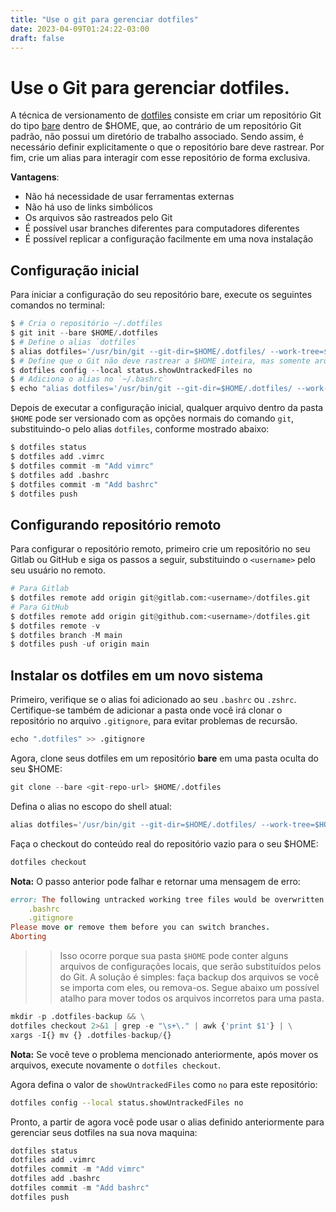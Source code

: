 ```yaml
---
title: "Use o git para gerenciar dotfiles"
date: 2023-04-09T01:24:22-03:00
draft: false
---
```


# Use o Git para gerenciar dotfiles.

A técnica de versionamento de [dotfiles](https://en.wikipedia.org/wiki/Hidden_file_and_hidden_directory) consiste em criar um repositório Git do tipo [bare](https://www.saintsjd.com/2011/01/what-is-a-bare-git-repository/) dentro de $HOME, que, ao contrário de um repositório Git padrão, não possui um diretório de trabalho associado. Sendo assim, é necessário definir explicitamente o que o repositório bare deve rastrear. Por fim, crie um alias para interagir com esse repositório de forma exclusiva.


**Vantagens**:

- Não há necessidade de usar ferramentas externas
- Não há uso de links simbólicos
- Os arquivos são rastreados pelo Git
- É possível usar branches diferentes para computadores diferentes
- É possível replicar a configuração facilmente em uma nova instalação


## Configuração inicial

Para iniciar a configuração do seu repositório bare, execute os seguintes comandos no terminal:


```python
$ # Cria o repositório ~/.dotfiles 
$ git init --bare $HOME/.dotfiles
$ # Define o alias `dotfiles`
$ alias dotfiles='/usr/bin/git --git-dir=$HOME/.dotfiles/ --work-tree=$HOME'
$ # Define que o Git não deve rastrear a $HOME inteira, mas somente arquivos adicionados explicitamente
$ dotfiles config --local status.showUntrackedFiles no
$ # Adiciona o alias no `~/.bashrc`
$ echo "alias dotfiles='/usr/bin/git --git-dir=$HOME/.dotfiles/ --work-tree=$HOME'" >> $HOME/.bashrc
```

Depois de executar a configuração inicial, qualquer arquivo dentro da pasta `$HOME` pode ser versionado com as opções normais do comando `git`, substituindo-o pelo alias `dotfiles`, conforme mostrado abaixo:

```python
$ dotfiles status
$ dotfiles add .vimrc
$ dotfiles commit -m "Add vimrc"
$ dotfiles add .bashrc
$ dotfiles commit -m "Add bashrc"
$ dotfiles push
```

## Configurando repositório remoto

Para configurar o repositório remoto, primeiro crie um repositório no seu Gitlab ou GitHub e siga os passos a seguir, substituindo o `<username>` pelo seu usuário no remoto.

```python
# Para Gitlab
$ dotfiles remote add origin git@gitlab.com:<username>/dotfiles.git
# Para GitHub
$ dotfiles remote add origin git@github.com:<username>/dotfiles.git
$ dotfiles remote -v 
$ dotfiles branch -M main
$ dotfiles push -uf origin main
```


## Instalar os dotfiles em um novo sistema


Primeiro, verifique se o alias foi adicionado ao seu `.bashrc` ou `.zshrc`. Certifique-se também de adicionar a pasta onde você irá clonar o repositório no arquivo `.gitignore`, para evitar problemas de recursão.


```python
echo ".dotfiles" >> .gitignore
```

Agora, clone seus dotfiles em um repositório **bare** em uma pasta oculta do seu $HOME:

```python
git clone --bare <git-repo-url> $HOME/.dotfiles
```

Defina o alias no escopo do shell atual:

```python
alias dotfiles='/usr/bin/git --git-dir=$HOME/.dotfiles/ --work-tree=$HOME'
```

Faça o checkout do conteúdo real do repositório vazio para o seu $HOME:

```python
dotfiles checkout
```

**Nota:** O passo anterior pode falhar e retornar uma mensagem de erro:

```ruby
error: The following untracked working tree files would be overwritten by checkout:
    .bashrc
    .gitignore
Please move or remove them before you can switch branches.
Aborting
```

>> Isso ocorre porque sua pasta `$HOME` pode conter alguns arquivos de configurações locais, que serão substituídos pelos do Git. A solução é simples: faça backup dos arquivos se você se importa com eles, ou remova-os. Segue abaixo um possível atalho para mover todos os arquivos incorretos para uma pasta. 

```python
mkdir -p .dotfiles-backup && \
dotfiles checkout 2>&1 | grep -e "\s+\." | awk {'print $1'} | \
xargs -I{} mv {} .dotfiles-backup/{}
```

**Nota:** Se você teve o problema mencionado anteriormente, após mover os arquivos, execute novamente o `dotfiles checkout`.


Agora defina o valor de `showUntrackedFiles` como `no` para este repositório:

```bash
dotfiles config --local status.showUntrackedFiles no
```

Pronto, a partir de agora você pode usar o alias definido anteriormente para gerenciar seus dotfiles na sua nova maquina:


```python
dotfiles status
dotfiles add .vimrc
dotfiles commit -m "Add vimrc"
dotfiles add .bashrc
dotfiles commit -m "Add bashrc"
dotfiles push
```

